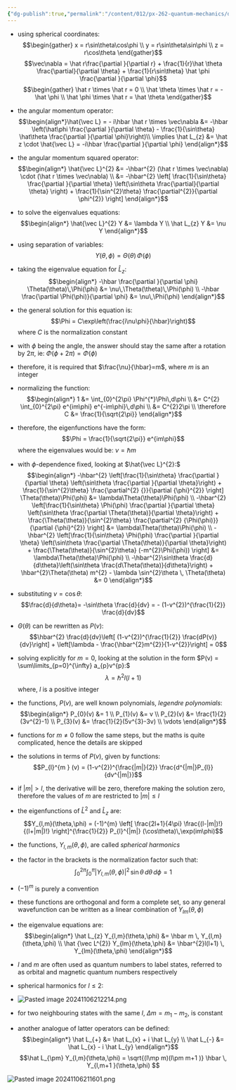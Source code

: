 ```yaml
---
{"dg-publish":true,"permalink":"/content/012/px-262-quantum-mechanics/d-ladder-operators-and-angular-momentum/px-262-e2-eigenvalues-and-eigenfunctions/","created":"2024-11-25T10:50:32.000+00:00","updated":"2024-11-26T01:07:57.281+00:00"}
---
```


- using spherical coordinates: 
$$\begin{gather}
	x = r\sin\theta\cos\phi \\
	y = r\sin\theta\sin\phi \\
	z = r\cos\theta
	\end{gather}$$
$$\vec\nabla = \hat r\frac{\partial }{\partial r} + \frac{1}{r}\hat \theta \frac{\partial}{\partial \theta} + \frac{1}{r\sin\theta} \hat \phi \frac{\partial }{\partial \phi}$$
$$\begin{gather}
	\hat r \times \hat r = 0 \\
	\hat \theta \times \hat r = - \hat \phi \\
	\hat \phi \times \hat r = \hat \theta
\end{gather}$$
- the angular momentum operator: 
$$\begin{align*}\hat{\vec L} = - i\hbar \hat r \times \vec\nabla &= -\hbar \left(\hat\phi \frac{\partial }{\partial \theta} - \frac{1}{\sin\theta} \hat\theta \frac{\partial }{\partial \phi}\right)\\
\implies \hat L_{z} &= \hat z \cdot \hat{\vec L} = -i\hbar \frac{\partial }{\partial \phi}
\end{align*}$$
- the angular momentum squared operator: 
$$\begin{align*}
	\hat{\vec L}^{2} &= -\hbar^{2} (\hat r \times \vec\nabla) \cdot (\hat r \times \vec\nabla) \\
	&= -\hbar^{2} \left[ \frac{1}{\sin\theta} \frac{\partial }{\partial \theta} \left(\sin\theta \frac{\partial}{\partial \theta} \right) + \frac{1}{\sin^{2}\theta} \frac{\partial^{2}}{\partial \phi^{2}}  \right]
\end{align*}$$
- to solve the eigenvalues equations: 
$$\begin{align*}
	\hat{\vec L}^{2} Y &= \lambda Y \\
	\hat L_{z} Y &= \nu Y 
\end{align*}$$
- using separation of variables: 
  $$Y(\theta,\phi) = \Theta(\theta) \, \Phi(\phi)$$
- taking the eigenvalue equation for $\hat L_{z}:$ 
$$\begin{align*}
	-\hbar \frac{\partial }{\partial \phi} \Theta(\theta)\,\Phi(\phi) &= \nu\,\Theta(\theta)\,\Phi(\phi) \\
	-\hbar \frac{\partial \Phi(\phi)}{\partial \phi} &= \nu\,\Phi(\phi)
\end{align*}$$
- the general solution for this equation is: 
  $$\Phi = C\exp\left(\frac{i\nu\phi}{\hbar}\right)$$
	where $C$ is the normalization constant
- with $\phi$ being the angle, the answer should stay the same after a rotation by $2\pi$, ie: $\Phi(\phi+2\pi) = \Phi(\phi)$
- therefore, it is required that $\frac{\nu}{\hbar}=m$, where $m$ is an integer
- normalizing the function: 
$$\begin{align*}
	1 &= \int_{0}^{2\pi} \Phi^{*}\Phi\,d\phi \\
	&= C^{2} \int_{0}^{2\pi} e^{im\phi} e^{-im\phi}\,d\phi \\
	&= C^{2}2\pi \\
	\therefore C &= \frac{1}{\sqrt{2\pi}}
\end{align*}$$
- therefore, the eigenfunctions have the form: 
  $$\Phi = \frac{1}{\sqrt{2\pi}} e^{im\phi}$$
	where the eigenvalues would be: $\nu = \hbar m$

- with $\phi$-dependence fixed, looking at $\hat{\vec L}^{2}:$ 
$$\begin{align*}
	-\hbar^{2} \left[\frac{1}{\sin\theta} \frac{\partial }{\partial \theta} \left(\sin\theta \frac{\partial }{\partial \theta}\right) + \frac{1}{\sin^{2}\theta} \frac{\partial^{2} {}}{\partial {\phi}^{2}} \right] \Theta(\theta)\Phi(\phi) &= \lambda\Theta(\theta)\Phi(\phi) \\
	-\hbar^{2} \left[\frac{1}{\sin\theta} \Phi(\phi) \frac{\partial }{\partial \theta} \left(\sin\theta \frac{\partial \Theta(\theta)}{\partial \theta}\right) + \frac{\Theta(\theta)}{\sin^{2}\theta} \frac{\partial^{2} {\Phi(\phi)}}{\partial {\phi}^{2}} \right] &= \lambda\Theta(\theta)\Phi(\phi) \\
	-\hbar^{2} \left[\frac{1}{\sin\theta} \Phi(\phi) \frac{\partial }{\partial \theta} \left(\sin\theta \frac{\partial \Theta(\theta)}{\partial \theta}\right) + \frac{\Theta(\theta)}{\sin^{2}\theta} (-m^{2}\Phi(\phi)) \right] &= \lambda\Theta(\theta)\Phi(\phi) \\
	-\hbar^{2}\sin\theta \frac{d}{d\theta}\left(\sin\theta \frac{d\Theta(\theta)}{d\theta}\right) + \hbar^{2}\Theta(\theta) m^{2} - \lambda \sin^{2}\theta \, \Theta(\theta) &= 0
\end{align*}$$
- substituting $v = \cos\theta:$
  $$\frac{d}{d\theta}= -\sin\theta \frac{d}{dv} = - (1-v^{2})^{\frac{1}{2}} \frac{d}{dv}$$
- $\Theta(\theta)$ can be rewritten as $P(v):$ 
  $$\hbar^{2} \frac{d}{dv}\left[ (1-v^{2})^{\frac{1}{2}} \frac{dP(v)}{dv}\right] + \left[\lambda - \frac{\hbar^{2}m^{2}}{1-v^{2}}\right] = 0$$
- solving explicitly for $m=0$, looking at the solution in the form $P(v) = \sum\limits_{p=0}^{\infty} a_{p}v^{p}:$ 
  $$\lambda = \hbar^{2}l(l+1)$$
	where, $l$ is a positive integer
- the functions, ${} P(v)$, are well known polynomials, *legendre polynomials*: 
$$\begin{align*}
	P_{0}(v) &= 1 \\
	P_{1}(v) &= v \\
	P_{2}(v) &= \frac{1}{2}(3v^{2}-1) \\
	P_{3}(v) &= \frac{1}{2}(5v^{3}-3v) \\
	\vdots
\end{align*}$$
- functions for $m\neq0$ follow the same steps, but the maths is quite complicated, hence the details are skipped

- the solutions in terms of $P(v)$, given by functions: 
  $$P_{l}^{m } (v) = (1-v^{2})^{\frac{|m|}{2}} \frac{d^{|m|}P_{l}}{dv^{|m|}}$$
- if $|m|>l$, the derivative will be zero, therefore making the solution zero, therefore the values of $m$ are restricted to $|m|\leq l$
- the eigenfunctions of $\hat L^{2}$ and $\hat L_{z}$ are: 
  $$Y_{l,m}(\theta,\phi) = (-1)^{m} \left[ \frac{2l+1}{4\pi} \frac{(l-|m|)!}{(l+|m|)!} \right]^{\frac{1}{2}} P_{l}^{|m|} (\cos\theta)\,\exp(im\phi)$$
- the functions, $Y_{l,m}(\theta,\phi)$, are called *spherical harmonics*
- the factor in the brackets is the normalization factor such that: 
  $$\int_{0}^{2\pi} \int_{0}^{\pi} |Y_{l,m}(\theta,\phi)|^{2} \,\sin\theta\,d\theta\,d\phi =1$$
- $(-1)^{m}$ is purely a convention

- these functions are orthogonal and form a complete set, so any general wavefunction can be written as a linear combination of $Y_{lm}(\theta,\phi)$ 
- the eigenvalue equations are: 
$$\begin{align*}
	\hat L_{z} Y_{l,m}(\theta,\phi) &= \hbar m \, Y_{l,m}(\theta,\phi) \\
	\hat {\vec L^{2}} Y_{lm}(\theta,\phi) &= \hbar^{2}l(l+1) \, Y_{lm}(\theta,\phi)
\end{align*}$$
- $l$ and $m$ are often used as quantum numbers to label states, referred to as orbital and magnetic quantum numbers respectively
- spherical harmonics for $l\leq 2:$
- ![Pasted image 20241106212214.png](/img/user/pics/Pasted%20image%2020241106212214.png)
- for two neighbouring states with the same $l$, $\Delta m = m_{1}-m_{2}$, is constant
- another analogue of latter operators can be defined: 
$$\begin{align*}
	\hat L_{+} &= \hat L_{x} + i \hat L_{y} \\
	\hat L_{-} &= \hat L_{x} - i \hat L_{y} 
\end{align*}$$
$$\hat L_{\pm} Y_{l,m}(\theta,\phi) = \sqrt{(l\mp m)(l\pm m+1 )} \hbar \, Y_{l,m+1 }(\theta,\phi) $$

![Pasted image 20241106211601.png](/img/user/pics/Pasted%20image%2020241106211601.png)